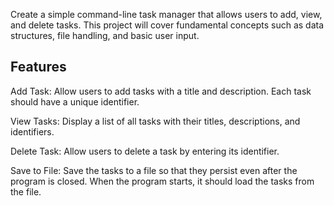 Create a simple command-line task manager that allows users to add, view, and delete tasks. This project will cover fundamental concepts such as data structures, file handling, and basic user input.

## Features
Add Task: Allow users to add tasks with a title and description. Each task should have a unique identifier.

View Tasks: Display a list of all tasks with their titles, descriptions, and identifiers.

Delete Task: Allow users to delete a task by entering its identifier.

Save to File: Save the tasks to a file so that they persist even after the program is closed. When the program starts, it should load the tasks from the file.
